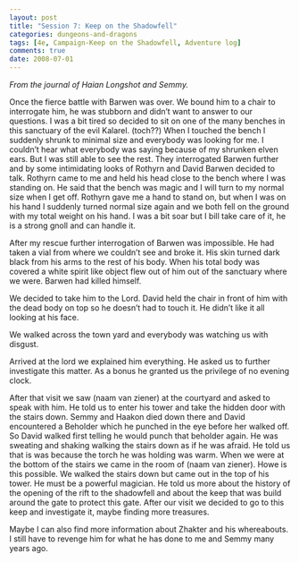 ```yaml
---
layout: post
title: "Session 7: Keep on the Shadowfell"
categories: dungeons-and-dragons
tags: [4e, Campaign-Keep on the Shadowfell, Adventure log]
comments: true
date: 2008-07-01
---
```


*From the journal of Haian Longshot and Semmy.*

Once the fierce battle with Barwen was over. We bound him to a chair to interrogate him, he was stubborn and didn’t want to answer to our questions. I was a bit tired so decided to sit on one of the many benches in this sanctuary of the evil Kalarel. (toch??) When I touched the bench I suddenly shrunk to minimal size and everybody was looking for me. I couldn’t hear what everybody was saying because of my shrunken elven ears. But I was still able to see the rest. They interrogated Barwen further and by some intimidating looks of Rothyrn and David Barwen decided to talk. Rothyrn came to me and held his head close to the bench where I was standing on. He said that the bench was magic and I will turn to my normal size when I get off. Rothyrn gave me a hand to stand on, but when I was on his hand I suddenly turned normal size again and we both fell on the ground with my total weight on his hand. I was a bit soar but I bill take care of it, he is a strong gnoll and can handle it.

After my rescue further interrogation of Barwen was impossible. He had taken a vial from where we couldn’t see and broke it. His skin turned dark black from his arms to the rest of his body. When his total body was covered a white spirit like object flew out of him out of the sanctuary where we were. Barwen had killed himself.

We decided to take him to the Lord. David held the chair in front of him with the dead body on top so he doesn’t had to touch it. He didn’t like it all looking at his face.

We walked across the town yard and everybody was watching us with disgust.

Arrived at the lord we explained him everything. He asked us to further investigate this matter. As a bonus he granted us the privilege of no evening clock.

After that visit we saw (naam van ziener) at the courtyard and asked to speak with him. He told us to enter his tower and take the hidden door with the stairs down. Semmy and Haakon died down there and David encountered a Beholder which he punched in the eye before her walked off. So David walked first telling he would punch that beholder again. He was sweating and shaking walking the stairs down as if he was afraid. He told us that is was because the torch he was holding was warm. When we were at the bottom of the stairs we came in the room of (naam van ziener). Howe is this possible. We walked the stairs down but came out in the top of his tower. He must be a powerful magician. He told us more about the history of the opening of the rift to the shadowfell and about the keep that was build around the gate to protect this gate.
After our visit we decided to go to this keep and investigate it, maybe finding more treasures.

Maybe I can also find more information about Zhakter and his whereabouts. I still have to revenge him for what he has done to me and Semmy many years ago.
